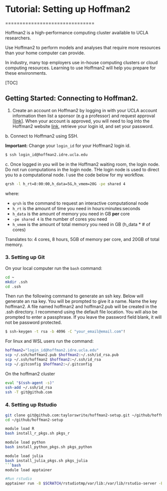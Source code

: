 # Tutorial: Setting up Hoffman2
===============================

Hoffman2 is a high-performance computing cluster available to UCLA researchers.

Use Hoffman2 to perform models and analyses that require more resources than your home computer can provide.

In industry, many top employers use in-house computing clusters or cloud computing resources. Learning to use Hoffman2 will help you prepare for these environments.

[TOC]

## Getting Started: Connecting to Hoffman2.

1. Create an account on Hoffman2 by logging in with your UCLA account information then list a sponsor (e.g a professor) and request approval [[link](https://www.hoffman2.idre.ucla.edu/Accounts/Accounts.html#requesting-an-account)]. When your account is approved, you will need to log into the Hoffman2 website [link](https://sim.idre.ucla.edu/), retrieve your login id, and set your password.

b. Connect to Hoffman2 using SSH. 

**Important:** Change your `login_id` for your Hoffman2 login id.
```bash
$ ssh login_id@hoffman2.idre.ucla.edu
```

c. Once logged in you will be in the Hoffman2 waiting room, the login node. Do not run computations in the login node. THe login node is used to direct you to a computational node. I use the code below for my workflow.

```bash
qrsh -l h_rt=8:00:00,h_data=5G,h_vmem=20G -pe shared 4
```
where:
- `qrsh` is the command to request an interactive computational node
- `h_rt` is the amount of time you need in hours:minutes:seconds
- `h_data` is the amount of memory you need in GB **per** core
- `-pe shared 4` is the number of cores you need
- `h_vmem` is the amount of total memory you need in GB (h_data * # of cores)

Translates to: 4 cores, 8 hours, 5GB of memory per core, and 20GB of total memory.

### 3. Setting up Git

On your local computer run the `bash` command:

```bash
cd ~
mkdir .ssh
cd .ssh
```

Then run the following command to generate an ssh key. Below will generate an rsa key. You will be prompted to give it a name. Name the key hoffman2. A file named hoffman2 and hoffman2.pub will be created in the .ssh directory. I recommend using the default file location. You will also be prompted to enter a passphrase. If you leave the password field blank, it will not be password protected.

```bash
$ ssh-keygen -t rsa -b 4096 -C "your_email@email.com"!
```

For linux and WSL users run the command:
```bash
hoffman2="login_id@hoffman2.idre.ucla.edu"
scp ~/.ssh/hoffman2.pub $hoffman2:~/.ssh/id_rsa.pub
scp ~/.ssh/hoffman2 $hoffman2:~/.ssh/id_rsa
scp ~/.gitconfig $hoffman2:~/.gitconfig
```

On the hoffman2 cluster
```bash
eval "$(ssh-agent -s)"
ssh-add ~/.ssh/id_rsa
ssh -T git@github.com
```

### 4. Setting up Rstudio
```bash
git clone git@github.com:taylorswrite/hoffman2-setup.git ~/github/hoffman2-setup
cd ~/github/hoffman2-setup

module load R
bash install_r_pkgs.sh pkgs_r

module load python
bash install_python_pkgs.sh pkgs_python

module load julia
bash install_julia_pkgs.sh pkgs_julia
```bash
module load apptainer

#Run rstudio
apptainer run -B $SCRATCH/rstudiotmp/var/lib:/var/lib/rstudio-server -B $SCRATCH/rstudiotmp/var/run:/var/run/rstudio-server -B $SCRATCH/rstudiotmp/tmp:/tmp $H2_CONTAINER_LOC/h2-rstudio_4.1.0.sif
```





